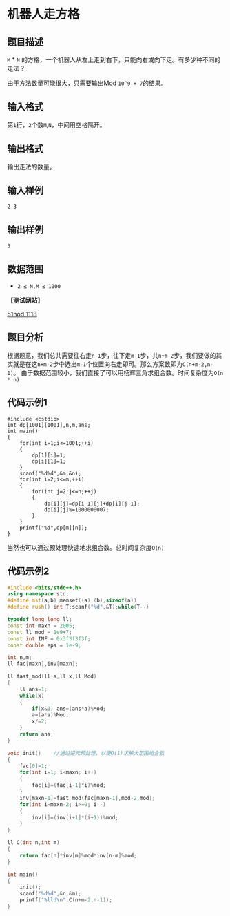 # 机器人走方格


## 题目描述

`M` * `N` 的方格，一个机器人从左上走到右下，只能向右或向下走。有多少种不同的走法？

由于方法数量可能很大，只需要输出Mod `10^9 + 7`的结果。

## 输入格式

第`1`行，`2`个数`M`,`N`，中间用空格隔开。


## 输出格式

输出走法的数量。

## 输入样例

    2 3

## 输出样例

    3
 
    
## 数据范围
- `2 ≤ N,M ≤ 1000`

**【测试网站】**

[51nod 1118](https://www.51nod.com/Challenge/Problem.html#!#problemId=1118) 

## 题目分析

  根据题意，我们总共需要往右走`n-1`步，往下走`m-1`步，共`n+m-2`步，我们要做的其实就是在这`n+m-2`步中选出`m-1`个位置向右走即可。那么方案数即为`C(n+m-2,n-1)`。
  由于数据范围较小，我们直接了可以用杨辉三角求组合数。时间复杂度为`O(n * n)`

## 代码示例1

```
#include <cstdio>
int dp[1001][1001],n,m,ans;
int main()
{
    for(int i=1;i<=1001;++i)
    {
        dp[1][i]=1;
        dp[i][1]=1;
    }
    scanf("%d%d",&m,&n);
    for(int i=2;i<=m;++i)
    {
        for(int j=2;j<=n;++j)
        {
            dp[i][j]=dp[i-1][j]+dp[i][j-1];
            dp[i][j]%=1000000007;
        }
    }
    printf("%d",dp[m][n]);
}
```
  当然也可以通过预处理快速地求组合数。总时间复杂度`O(n)`

## 代码示例2

```c++
#include <bits/stdc++.h>
using namespace std;
#define mst(a,b) memset((a),(b),sizeof(a))
#define rush() int T;scanf("%d",&T);while(T--)

typedef long long ll;
const int maxn = 2005;
const ll mod = 1e9+7;
const int INF = 0x3f3f3f3f;
const double eps = 1e-9;

int n,m;
ll fac[maxn],inv[maxn];

ll fast_mod(ll a,ll x,ll Mod)
{
    ll ans=1;
    while(x)
    {
        if(x&1) ans=(ans*a)%Mod;
        a=(a*a)%Mod;
        x/=2;
    }
    return ans;
}

void init()    //通过逆元预处理，以便O(1)求解大范围组合数
{
    fac[0]=1;
    for(int i=1; i<maxn; i++)
    {
        fac[i]=(fac[i-1]*i)%mod;
    }
    inv[maxn-1]=fast_mod(fac[maxn-1],mod-2,mod);
    for(int i=maxn-2; i>=0; i--)
    {
        inv[i]=(inv[i+1]*(i+1))%mod;
    }
}

ll C(int n,int m)
{
    return fac[n]*inv[m]%mod*inv[n-m]%mod;
}

int main()
{
    init();
    scanf("%d%d",&n,&m);
    printf("%lld\n",C(n+m-2,n-1));
}

```
   
   
   
